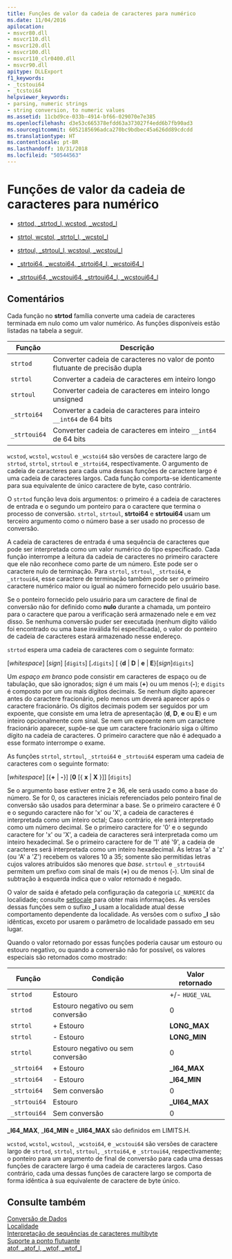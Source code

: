 ```yaml
---
title: Funções de valor da cadeia de caracteres para numérico
ms.date: 11/04/2016
apilocation:
- msvcr80.dll
- msvcr110.dll
- msvcr120.dll
- msvcr100.dll
- msvcr110_clr0400.dll
- msvcr90.dll
apitype: DLLExport
f1_keywords:
- _tcstoui64
- _tcstoi64
helpviewer_keywords:
- parsing, numeric strings
- string conversion, to numeric values
ms.assetid: 11cbd9ce-033b-4914-bf66-029070e7e385
ms.openlocfilehash: d3e53c665378efdd63a373027f4edd6b7fb90ad3
ms.sourcegitcommit: 6052185696adca270bc9bdbec45a626dd89cdcdd
ms.translationtype: HT
ms.contentlocale: pt-BR
ms.lasthandoff: 10/31/2018
ms.locfileid: "50544563"
---
```

# <a name="string-to-numeric-value-functions"></a>Funções de valor da cadeia de caracteres para numérico

- [strtod, _strtod_l, wcstod, _wcstod_l](../c-runtime-library/reference/strtod-strtod-l-wcstod-wcstod-l.md)

- [strtol, wcstol, _strtol_l, _wcstol_l](../c-runtime-library/reference/strtol-wcstol-strtol-l-wcstol-l.md)

- [strtoul, _strtoul_l, wcstoul, _wcstoul_l](../c-runtime-library/reference/strtoul-strtoul-l-wcstoul-wcstoul-l.md)

- [_strtoi64, _wcstoi64, _strtoi64_l, _wcstoi64_l](../c-runtime-library/reference/strtoi64-wcstoi64-strtoi64-l-wcstoi64-l.md)

- [_strtoui64, _wcstoui64, _strtoui64_l, _wcstoui64_l](../c-runtime-library/reference/strtoui64-wcstoui64-strtoui64-l-wcstoui64-l.md)

## <a name="remarks"></a>Comentários

Cada função no **strtod** família converte uma cadeia de caracteres terminada em nulo como um valor numérico. As funções disponíveis estão listadas na tabela a seguir.

|Função|Descrição|
|--------------|-----------------|
|`strtod`|Converter cadeia de caracteres no valor de ponto flutuante de precisão dupla|
|`strtol`|Converter a cadeia de caracteres em inteiro longo|
|`strtoul`|Converter cadeia de caracteres em inteiro longo unsigned|
|`_strtoi64`|Converter a cadeia de caracteres para inteiro `__int64` de 64 bits|
|`_strtoui64`|Converter cadeia de caracteres em inteiro `__int64` de 64 bits|

`wcstod`, `wcstol`, `wcstoul` e `_wcstoi64` são versões de caractere largo de `strtod`, `strtol`, `strtoul` e `_strtoi64`, respectivamente. O argumento de cadeia de caracteres para cada uma dessas funções de caractere largo é uma cadeia de caracteres largos. Cada função comporta-se identicamente para sua equivalente de único caractere de byte, caso contrário.

O `strtod` função leva dois argumentos: o primeiro é a cadeia de caracteres de entrada e o segundo um ponteiro para o caractere que termina o processo de conversão. `strtol`, `strtoul`, **strtoi64** e **strtoui64** usam um terceiro argumento como o número base a ser usado no processo de conversão.

A cadeia de caracteres de entrada é uma sequência de caracteres que pode ser interpretada como um valor numérico do tipo especificado. Cada função interrompe a leitura da cadeia de caracteres no primeiro caractere que ele não reconhece como parte de um número. Este pode ser o caractere nulo de terminação. Para `strtol`, `strtoul`, `_strtoi64`, e `_strtoui64`, esse caractere de terminação também pode ser o primeiro caractere numérico maior ou igual ao número fornecido pelo usuário base.

Se o ponteiro fornecido pelo usuário para um caractere de final de conversão não for definido como **nulo** durante a chamada, um ponteiro para o caractere que parou a verificação será armazenado nele e em vez disso. Se nenhuma conversão puder ser executada (nenhum dígito válido foi encontrado ou uma base inválida foi especificada), o valor do ponteiro de cadeia de caracteres estará armazenado nesse endereço.

`strtod` espera uma cadeia de caracteres com o seguinte formato:

[*whitespace*] [*sign*] [`digits`] [**.**`digits`] [ {**d** &#124; **D** &#124; **e** &#124; **E**}[*sign*]`digits`]

Um *espaço em branco* pode consistir em caracteres de espaço ou de tabulação, que são ignorados; *sign* é um mais (**+**) ou um menos (**-**); e `digits` é composto por um ou mais dígitos decimais. Se nenhum dígito aparecer antes do caractere fracionário, pelo menos um deverá aparecer após o caractere fracionário. Os dígitos decimais podem ser seguidos por um expoente, que consiste em uma letra de apresentação (**d**, **D**, **e** ou **E**) e um inteiro opcionalmente com sinal. Se nem um expoente nem um caractere fracionário aparecer, supõe-se que um caractere fracionário siga o último dígito na cadeia de caracteres. O primeiro caractere que não é adequado a esse formato interrompe o exame.

As funções `strtol`, `strtoul`, `_strtoi64` e `_strtoui64` esperam uma cadeia de caracteres com o seguinte formato:

[*whitespace*] [{**+** &#124; **-**}] [**0** [{ **x** &#124; **X** }]] [`digits`]

Se o argumento base estiver entre 2 e 36, ele será usado como a base do número. Se for 0, os caracteres iniciais referenciados pelo ponteiro final de conversão são usados para determinar a base. Se o primeiro caractere é 0 e o segundo caractere não for 'x' ou 'X', a cadeia de caracteres é interpretada como um inteiro octal; Caso contrário, ele será interpretado como um número decimal. Se o primeiro caractere for '0' e o segundo caractere for 'x' ou 'X', a cadeia de caracteres será interpretada como um inteiro hexadecimal. Se o primeiro caractere for de '1' até '9', a cadeia de caracteres será interpretada como um inteiro hexadecimal. As letras 'a' a 'z' (ou 'A' a 'Z') recebem os valores 10 a 35; somente são permitidas letras cujos valores atribuídos são menores que *base*. `strtoul` e `_strtoui64` permitem um prefixo com sinal de mais (**+**) ou de menos (**-**). Um sinal de subtração à esquerda indica que o valor retornado é negado.

O valor de saída é afetado pela configuração da categoria `LC_NUMERIC` da localidade; consulte [setlocale](../c-runtime-library/reference/setlocale-wsetlocale.md) para obter mais informações. As versões dessas funções sem o sufixo **_l** usam a localidade atual desse comportamento dependente da localidade. As versões com o sufixo **_l** são idênticas, exceto por usarem o parâmetro de localidade passado em seu lugar.

Quando o valor retornado por essas funções poderia causar um estouro ou estouro negativo, ou quando a conversão não for possível, os valores especiais são retornados como mostrado:

|Função|Condição|Valor retornado|
|--------------|---------------|--------------------|
|`strtod`|Estouro|+/- `HUGE_VAL`|
|`strtod`|Estouro negativo ou sem conversão|0|
|`strtol`|+ Estouro|**LONG_MAX**|
|`strtol`|- Estouro|**LONG_MIN**|
|`strtol`|Estouro negativo ou sem conversão|0|
|`_strtoi64`|+ Estouro|**_I64_MAX**|
|`_strtoi64`|- Estouro|**_I64_MIN**|
|`_strtoi64`|Sem conversão|0|
|`_strtoui64`|Estouro|**_UI64_MAX**|
|`_strtoui64`|Sem conversão|0|

**_I64_MAX**, _**I64_MIN** e **_UI64_MAX** são definidos em LIMITS.H.

`wcstod`, `wcstol`, `wcstoul`, `_wcstoi64`, e `_wcstoui64` são versões de caractere largo de `strtod`, `strtol`, `strtoul`, `_strtoi64`, e `_strtoui64`, respectivamente; o ponteiro para um argumento de final de conversão para cada uma dessas funções de caractere largo é uma cadeia de caracteres largos. Caso contrário, cada uma dessas funções de caractere largo se comporta de forma idêntica à sua equivalente de caractere de byte único.

## <a name="see-also"></a>Consulte também

[Conversão de Dados](../c-runtime-library/data-conversion.md)<br/>
[Localidade](../c-runtime-library/locale.md)<br/>
[Interpretação de sequências de caracteres multibyte](../c-runtime-library/interpretation-of-multibyte-character-sequences.md)<br/>
[Suporte a ponto flutuante](../c-runtime-library/floating-point-support.md)<br/>
[atof, _atof_l, _wtof, _wtof_l](../c-runtime-library/reference/atof-atof-l-wtof-wtof-l.md)